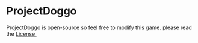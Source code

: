 # ProjectDoggo
ProjectDoggo is open-source so feel free to modify this game. please read the [License.](https://raw.githubusercontent.com/qwertydev1/DoggoCity/main/LICENSE)
